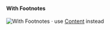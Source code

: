 #### With Footnotes

![With Footnotes](https://img.shields.io/static/v1?label=Status&message=Deprecated&color=red) &middot; use [Content](http://localhost:7009/?path=/docs/components-content--default) instead
